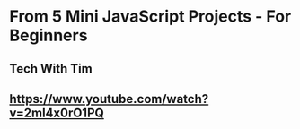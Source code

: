 # From 5 Mini JavaScript Projects - For Beginners
## Tech With Tim
## https://www.youtube.com/watch?v=2ml4x0rO1PQ
